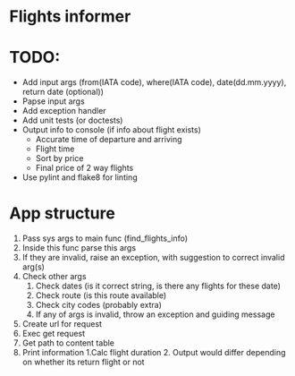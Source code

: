 # Flights informer

# TODO:
 - Add input args (from(IATA code), where(IATA code), date(dd.mm.yyyy), return date (optional))
 - Papse input args
 - Add exception handler
 - Add unit tests (or doctests)
 - Output info to console (if info about flight exists)
    - Accurate time of departure and arriving
    - Flight time
    - Sort by price
    - Final price of 2 way flights 
 - Use pylint and flake8 for linting

# App structure
1. Pass sys args to main func (find_flights_info)
2. Inside this func parse this args
3. If they are invalid, raise an exception, with suggestion to correct invalid arg(s)
4. Check other args
    1. Check dates (is it correct string, is there any flights for these date)
    2. Check route (is this route available)
    3. Check city codes (probably extra)
    4. If any of args is invalid, throw an exception and guiding message
5. Create url for request
6. Exec get request
7. Get path to content table
8. Print information
    1.Calc flight duration
    2. Output would differ depending on whether its return flight or not